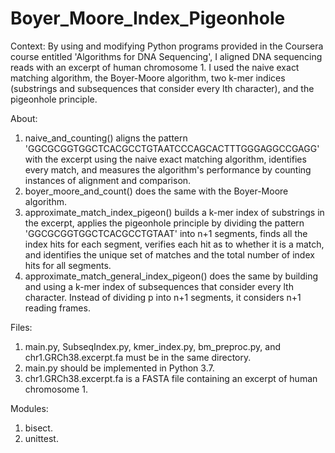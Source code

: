 # Boyer_Moore_Index_Pigeonhole
Context: By using and modifying Python programs provided in the Coursera course entitled 'Algorithms for DNA Sequencing', I aligned DNA sequencing reads with an excerpt of human chromosome 1. I used the naive exact matching algorithm, the Boyer-Moore algorithm, two k-mer indices (substrings and subsequences that consider every lth character), and the pigeonhole principle.

About:
1. naive_and_counting() aligns the pattern 'GGCGCGGTGGCTCACGCCTGTAATCCCAGCACTTTGGGAGGCCGAGG' with the excerpt using the naive exact matching algorithm, identifies every match, and measures the algorithm's performance by counting instances of alignment and comparison.
2. boyer_moore_and_count() does the same with the Boyer-Moore algorithm.
3. approximate_match_index_pigeon() builds a k-mer index of substrings in the excerpt, applies the pigeonhole principle by dividing the pattern 'GGCGCGGTGGCTCACGCCTGTAAT' into n+1 segments, finds all the index hits for each segment, verifies each hit as to whether it is a match, and identifies the unique set of matches and the total number of index hits for all segments.
4. approximate_match_general_index_pigeon() does the same by building and using a k-mer index of subsequences that consider every lth character. Instead of dividing p into n+1 segments, it considers n+1 reading frames.

Files:
1. main.py, SubseqIndex.py, kmer_index.py, bm_preproc.py, and chr1.GRCh38.excerpt.fa must be in the same directory.
2. main.py should be implemented in Python 3.7.
3. chr1.GRCh38.excerpt.fa is a FASTA file containing an excerpt of human chromosome 1.

Modules:
1. bisect.
2. unittest.
